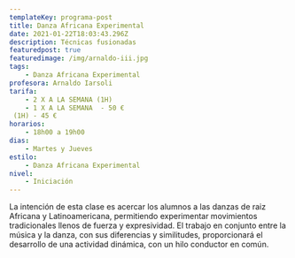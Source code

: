 ```yaml
---
templateKey: programa-post
title: Danza Africana Experimental
date: 2021-01-22T18:03:43.296Z
description: Técnicas fusionadas
featuredpost: true
featuredimage: /img/arnaldo-iii.jpg
tags:
    - Danza Africana Experimental
profesora: Arnaldo Iarsoli
tarifa:
    - 2 X A LA SEMANA (1H)
    - 1 X A LA SEMANA  - 50 €
 (1H) - 45 €
horarios:
    - 18h00 a 19h00
dias:
    - Martes y Jueves
estilo:
    - Danza Africana Experimental
nivel:
    - Iniciación
---
```


<!--StartFragment-->

La intención de esta clase es acercar los alumnos a las danzas de raiz Africana y Latinoamericana, permitiendo experimentar movimientos tradicionales llenos de fuerza y expresividad. El trabajo en conjunto entre la música y la danza, con sus diferencias y similitudes, proporcionará el desarrollo de una actividad dinámica, con un hilo conductor en común.

<!--EndFragment-->
